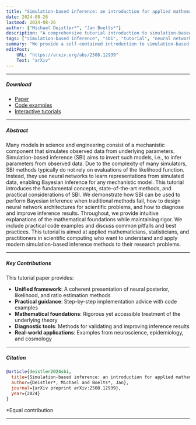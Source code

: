 ```yaml
---
title: "Simulation-based inference: an introduction for applied mathematicians"
date: 2024-08-26
lastmod: 2024-08-26
author: ["Michael Deistler*", "Jan Boelts*"]
description: "A comprehensive tutorial introduction to simulation-based inference methods for applied mathematicians and practitioners" 
tags: ["simulation-based inference", "sbi", "tutorial", "neural networks", "Bayesian inference", "machine learning"]
summary: "We provide a self-contained introduction to simulation-based inference (SBI), covering foundational concepts, state-of-the-art methods, and practical implementation guidance for researchers entering the field." 
editPost:
    URL: "https://arxiv.org/abs/2508.12939"
    Text: "arXiv"
---
```


---

##### Download

+ [Paper](https://arxiv.org/pdf/2508.12939.pdf)
+ [Code examples](https://github.com/sbi-dev/sbi)
+ [Interactive tutorials](https://sbi-dev.github.io/sbi/tutorial/00_getting_started/)

---

##### Abstract

Many models in science and engineering consist of a mechanistic component that simulates observed data from underlying parameters. Simulation-based inference (SBI) aims to invert such models, i.e., to infer parameters from observed data. Due to the complexity of many simulators, SBI methods typically do not rely on evaluations of the likelihood function. Instead, they use neural networks to learn representations from simulated data, enabling Bayesian inference for any mechanistic model. This tutorial introduces the fundamental concepts, state-of-the-art methods, and practical considerations of SBI. We demonstrate how SBI can be used to perform Bayesian inference when traditional methods fail, how to design neural network architectures for scientific problems, and how to diagnose and improve inference results. Throughout, we provide intuitive explanations of the mathematical foundations while maintaining rigor. We include practical code examples and discuss common pitfalls and best practices. This tutorial is aimed at applied mathematicians, statisticians, and practitioners in scientific computing who want to understand and apply modern simulation-based inference methods to their research problems.

---

##### Key Contributions

This tutorial paper provides:
- **Unified framework**: A coherent presentation of neural posterior, likelihood, and ratio estimation methods
- **Practical guidance**: Step-by-step implementation advice with code examples
- **Mathematical foundations**: Rigorous yet accessible treatment of the underlying theory
- **Diagnostic tools**: Methods for validating and improving inference results
- **Real-world applications**: Examples from neuroscience, epidemiology, and cosmology

---

##### Citation

```BibTeX
@article{deistler2024sbi,
  title={Simulation-based inference: an introduction for applied mathematicians},
  author={Deistler*, Michael and Boelts*, Jan},
  journal={arXiv preprint arXiv:2508.12939},
  year={2024}
}
```

*Equal contribution

---